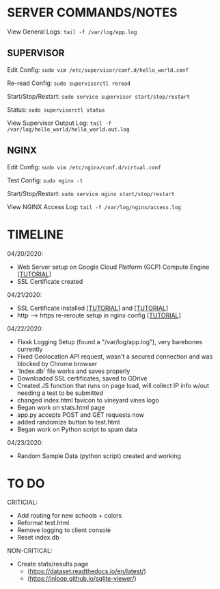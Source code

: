 # **SERVER COMMANDS/NOTES**
View General Logs:
`tail -f /var/log/app.log`

## SUPERVISOR
Edit Config:
`sudo vim /etc/supervisor/conf.d/hello_world.conf`

Re-read Config:
`sudo supervisorctl reread`

Start/Stop/Restart:
`sudo service supervisor start/stop/restart`

Status:
`sudo supervisorctl status`

View Supervisor Output Log:
`tail -f /var/log/hello_world/hello_world.out.log`
## NGINX

Edit Config:
`sudo vim /etc/nginx/conf.d/virtual.conf`

Test Config:
`sudo nginx -t`

Start/Stop/Restart:
`sudo service nginx start/stop/restart`

View NGINX Access Log:
`tail -f /var/log/nginx/access.log`


# **TIMELINE**
04/20/2020:
- Web Server setup on Google Cloud Platform (GCP) Compute Engine [[TUTORIAL]](https://medium.com/ymedialabs-innovation/deploy-flask-app-with-nginx-using-gunicorn-and-supervisor-d7a93aa07c18)
- SSL Certificate created

04/21/2020:
- SSL Certificate installed [[TUTORIAL]](https://www.digicert.com/kb/csr-ssl-installation/nginx-openssl.htm#ssl_certificate_install) and [[TUTORIAL]](https://serversforhackers.com/c/testing-and-debugging-ssl-certificates)
- http --> https re-reroute setup in nginx config [[TUTORIAL]](https://linuxize.com/post/redirect-http-to-https-in-nginx/)

04/22/2020:
- Flask Logging Setup (found a "/var/log/app.log"), very barebones currently
- Fixed Geolocation API request, wasn't a secured connection and was blocked by Chrome browser
- 'Index.db' file works and saves properly
- Downloaded SSL certificates, saved to GDrive
- Created JS function that runs on page load, will collect IP info w/out needing a test to be submitted
- changed index.html favicon to vineyard vines logo
- Began work on stats.html page
- app.py accepts POST and GET requests now
- added randomize button to test.html
- Began work on Python script to spam data

04/23/2020:
- Random Sample Data (python script) created and working

# **TO DO**
CRITICIAL:
- Add routing for new schools + colors
- Reformat test.html
- Remove logging to client console
- Reset index.db

NON-CRITICAL:
- Create stats/results page 
    - (https://dataset.readthedocs.io/en/latest/)
    - (https://inloop.github.io/sqlite-viewer/)
